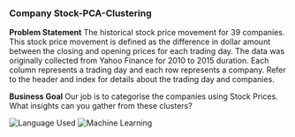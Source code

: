 ### Company Stock-PCA-Clustering

**Problem Statement**
The historical stock price movement for 39 companies. This stock price movement is defined as the difference in dollar amount between the closing and opening prices for each trading day. The data was originally collected from Yahoo Finance for 2010 to 2015 duration. Each column represents a trading day and each row represents a company. Refer to the header and index for details about the trading day and companies.

**Business Goal**
Our job is to categorise the companies using Stock Prices. What insights can you gather from these clusters?<br>

![Language Used](https://img.shields.io/badge/python-3670A0?style=for-the-badge&logo=python&logoColor=ffdd54)
![Machine Learning](https://img.shields.io/badge/Un--Supervised-PCA-yellow)
